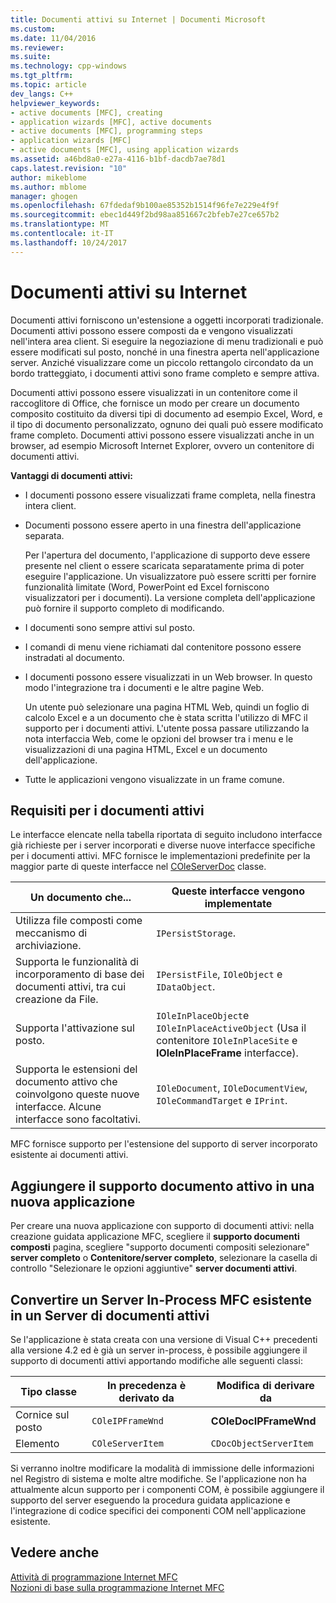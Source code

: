 ```yaml
---
title: Documenti attivi su Internet | Documenti Microsoft
ms.custom: 
ms.date: 11/04/2016
ms.reviewer: 
ms.suite: 
ms.technology: cpp-windows
ms.tgt_pltfrm: 
ms.topic: article
dev_langs: C++
helpviewer_keywords:
- active documents [MFC], creating
- application wizards [MFC], active documents
- active documents [MFC], programming steps
- application wizards [MFC]
- active documents [MFC], using application wizards
ms.assetid: a46bd8a0-e27a-4116-b1bf-dacdb7ae78d1
caps.latest.revision: "10"
author: mikeblome
ms.author: mblome
manager: ghogen
ms.openlocfilehash: 67fdedaf9b100ae85352b1514f96fe7e229e4f9f
ms.sourcegitcommit: ebec1d449f2bd98aa851667c2bfeb7e27ce657b2
ms.translationtype: MT
ms.contentlocale: it-IT
ms.lasthandoff: 10/24/2017
---
```

# <a name="active-documents-on-the-internet"></a>Documenti attivi su Internet
Documenti attivi forniscono un'estensione a oggetti incorporati tradizionale. Documenti attivi possono essere composti da e vengono visualizzati nell'intera area client. Si eseguire la negoziazione di menu tradizionali e può essere modificati sul posto, nonché in una finestra aperta nell'applicazione server. Anziché visualizzare come un piccolo rettangolo circondato da un bordo tratteggiato, i documenti attivi sono frame completo e sempre attiva.  
  
 Documenti attivi possono essere visualizzati in un contenitore come il raccoglitore di Office, che fornisce un modo per creare un documento composito costituito da diversi tipi di documento ad esempio Excel, Word, e il tipo di documento personalizzato, ognuno dei quali può essere modificato frame completo. Documenti attivi possono essere visualizzati anche in un browser, ad esempio Microsoft Internet Explorer, ovvero un contenitore di documenti attivi.  
  
 **Vantaggi di documenti attivi:**  
  
-   I documenti possono essere visualizzati frame completa, nella finestra intera client.  
  
-   Documenti possono essere aperto in una finestra dell'applicazione separata.  
  
     Per l'apertura del documento, l'applicazione di supporto deve essere presente nel client o essere scaricata separatamente prima di poter eseguire l'applicazione. Un visualizzatore può essere scritti per fornire funzionalità limitate (Word, PowerPoint ed Excel forniscono visualizzatori per i documenti). La versione completa dell'applicazione può fornire il supporto completo di modificando.  
  
-   I documenti sono sempre attivi sul posto.  
  
-   I comandi di menu viene richiamati dal contenitore possono essere instradati al documento.  
  
-   I documenti possono essere visualizzati in un Web browser. In questo modo l'integrazione tra i documenti e le altre pagine Web.  
  
     Un utente può selezionare una pagina HTML Web, quindi un foglio di calcolo Excel e a un documento che è stata scritta l'utilizzo di MFC il supporto per i documenti attivi. L'utente possa passare utilizzando la nota interfaccia Web, come le opzioni del browser tra i menu e le visualizzazioni di una pagina HTML, Excel e un documento dell'applicazione.  
  
-   Tutte le applicazioni vengono visualizzate in un frame comune.  
  
## <a name="requirements-for-active-documents"></a>Requisiti per i documenti attivi  
 Le interfacce elencate nella tabella riportata di seguito includono interfacce già richieste per i server incorporati e diverse nuove interfacce specifiche per i documenti attivi. MFC fornisce le implementazioni predefinite per la maggior parte di queste interfacce nel [COleServerDoc](../mfc/reference/coleserverdoc-class.md) classe.  
  
|Un documento che...|Queste interfacce vengono implementate|  
|-------------------------|---------------------------------|  
|Utilizza file composti come meccanismo di archiviazione.|`IPersistStorage`.|  
|Supporta le funzionalità di incorporamento di base dei documenti attivi, tra cui creazione da File.|`IPersistFile`, `IOleObject` e `IDataObject`.|  
|Supporta l'attivazione sul posto.|`IOleInPlaceObject`e `IOleInPlaceActiveObject` (Usa il contenitore `IOleInPlaceSite` e **IOleInPlaceFrame** interfacce).|  
|Supporta le estensioni del documento attivo che coinvolgono queste nuove interfacce. Alcune interfacce sono facoltativi.|`IOleDocument`, `IOleDocumentView`, `IOleCommandTarget` e `IPrint`.|  
  
 MFC fornisce supporto per l'estensione del supporto di server incorporato esistente ai documenti attivi.  
  
## <a name="add-active-document-support-to-a-new-application"></a>Aggiungere il supporto documento attivo in una nuova applicazione  
 Per creare una nuova applicazione con supporto di documenti attivi: nella creazione guidata applicazione MFC, scegliere il **supporto documenti composti** pagina, scegliere "supporto documenti compositi selezionare" **server completo** o  **Contenitore/server completo**, selezionare la casella di controllo "Selezionare le opzioni aggiuntive" **server documenti attivi**.  
  
##  <a name="_core_convert_an_existing_mfc_in.2d.process_server_to_an_activex_document_server"></a>Convertire un Server In-Process MFC esistente in un Server di documenti attivi  
 Se l'applicazione è stata creata con una versione di Visual C++ precedenti alla versione 4.2 ed è già un server in-process, è possibile aggiungere il supporto di documenti attivi apportando modifiche alle seguenti classi:  
  
|Tipo classe|In precedenza è derivato da|Modifica di derivare da|  
|----------------|---------------------------|---------------------------|  
|Cornice sul posto|`COleIPFrameWnd`|**COleDocIPFrameWnd**|  
|Elemento|`COleServerItem`|`CDocObjectServerItem`|  
  
 Si verranno inoltre modificare la modalità di immissione delle informazioni nel Registro di sistema e molte altre modifiche. Se l'applicazione non ha attualmente alcun supporto per i componenti COM, è possibile aggiungere il supporto del server eseguendo la procedura guidata applicazione e l'integrazione di codice specifici dei componenti COM nell'applicazione esistente.  
  
## <a name="see-also"></a>Vedere anche  
 [Attività di programmazione Internet MFC](../mfc/mfc-internet-programming-tasks.md)   
 [Nozioni di base sulla programmazione Internet MFC](../mfc/mfc-internet-programming-basics.md)

